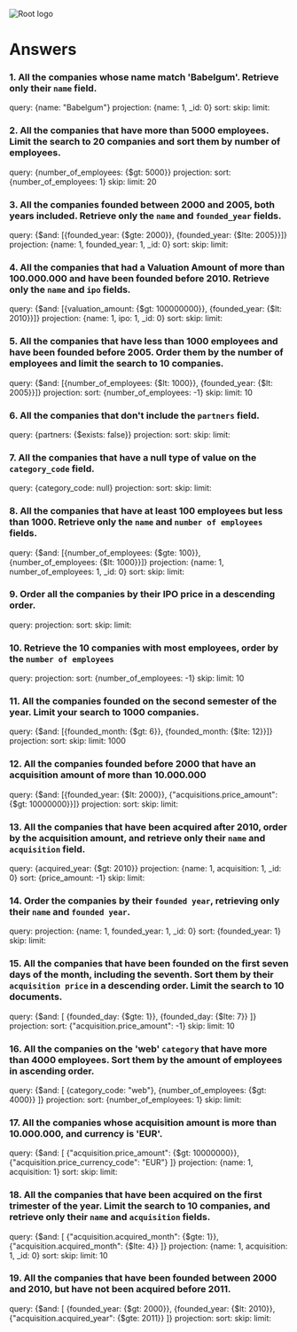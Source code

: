 ![Root logo](https://imgur.com/Hq8xgzy.png)
# Answers

### 1. All the companies whose name match 'Babelgum'. Retrieve only their `name` field.

query: {name: "Babelgum"}
projection: {name: 1, _id: 0}
sort:
skip:
limit: 

### 2. All the companies that have more than 5000 employees. Limit the search to 20 companies and sort them by **number of employees**.

query: {number_of_employees: {$gt: 5000}}
projection: 
sort: {number_of_employees: 1}
skip:
limit: 20

### 3. All the companies founded between 2000 and 2005, both years included. Retrieve only the `name` and `founded_year` fields.

query: {$and: [{founded_year: {$gte: 2000}}, {founded_year: {$lte: 2005}}]}
projection: {name: 1, founded_year: 1, _id: 0}
sort:
skip:
limit:

### 4. All the companies that had a Valuation Amount of more than 100.000.000 and have been founded before 2010. Retrieve only the `name` and `ipo` fields.

query: {$and: [{valuation_amount: {$gt: 100000000}}, {founded_year: {$lt: 2010}}]}
projection: {name: 1, ipo: 1, _id: 0}
sort:
skip:
limit:

### 5. All the companies that have less than 1000 employees and have been founded before 2005. Order them by the number of employees and limit the search to 10 companies.

query: {$and: [{number_of_employees: {$lt: 1000}}, {founded_year: {$lt: 2005}}]}
projection: 
sort: {number_of_employees: -1}
skip:
limit: 10

### 6. All the companies that don't include the `partners` field.

query: {partners: {$exists: false}}
projection: 
sort:
skip:
limit:

### 7. All the companies that have a null type of value on the `category_code` field.

query: {category_code: null}
projection: 
sort:
skip:
limit:

### 8. All the companies that have at least 100 employees but less than 1000. Retrieve only the `name` and `number of employees` fields.

query: {$and: [{number_of_employees: {$gte: 100}}, {number_of_employees: {$lt: 1000}}]}
projection: {name: 1, number_of_employees: 1, _id: 0}
sort:
skip:
limit:

### 9. Order all the companies by their IPO price in a descending order.

query: 
projection: 
sort:
skip:
limit:

### 10. Retrieve the 10 companies with most employees, order by the `number of employees`

query: 
projection: 
sort: {number_of_employees: -1}
skip:
limit: 10

### 11. All the companies founded on the second semester of the year. Limit your search to 1000 companies.

query: {$and: [{founded_month: {$gt: 6}}, {founded_month: {$lte: 12}}]}
projection: 
sort: 
skip: 
limit: 1000

### 12. All the companies founded before 2000 that have an acquisition amount of more than 10.000.000

query: {$and: [{founded_year: {$lt: 2000}}, {"acquisitions.price_amount": {$gt: 10000000}}]}
projection: 
sort: 
skip: 
limit: 

### 13. All the companies that have been acquired after 2010, order by the acquisition amount, and retrieve only their `name` and `acquisition` field.

query: {acquired_year: {$gt: 2010}}
projection: {name: 1, acquisition: 1, _id: 0}
sort: {price_amount: -1}
skip: 
limit: 

### 14. Order the companies by their `founded year`, retrieving only their `name` and `founded year`.

query: 
projection: {name: 1, founded_year: 1, _id: 0}
sort: {founded_year: 1}
skip: 
limit: 

### 15. All the companies that have been founded on the first seven days of the month, including the seventh. Sort them by their `acquisition price` in a descending order. Limit the search to 10 documents.

query: {$and: [
    {founded_day: {$gte: 1}}, 
    {founded_day: {$lte: 7}}
    ]}
projection: 
sort: {"acquisition.price_amount": -1}
skip: 
limit: 10

### 16. All the companies on the 'web' `category` that have more than 4000 employees. Sort them by the amount of employees in ascending order.

query: {$and: [
    {category_code: "web"},
    {number_of_employees: {$gt: 4000}}
]}
projection: 
sort: {number_of_employees: 1}
skip: 
limit: 

### 17. All the companies whose acquisition amount is more than 10.000.000, and currency is 'EUR'.

query: {$and: [
    {"acquisition.price_amount": {$gt: 10000000}},
    {"acquisition.price_currency_code": "EUR"}
]}
projection: {name: 1, acquisition: 1}
sort: 
skip: 
limit: 

### 18. All the companies that have been acquired on the first trimester of the year. Limit the search to 10 companies, and retrieve only their `name` and `acquisition` fields.

query: {$and: [
    {"acquisition.acquired_month": {$gte: 1}},
    {"acquisition.acquired_month": {$lte: 4}}
]}
projection: {name: 1, acquisition: 1, _id: 0}
sort: 
skip: 
limit: 10

### 19. All the companies that have been founded between 2000 and 2010, but have not been acquired before 2011.

query: {$and: [
    {founded_year: {$gt: 2000}},
    {founded_year: {$lt: 2010}},
    {"acquisition.acquired_year": {$gte: 2011}}
]}
projection: 
sort: 
skip: 
limit: 
